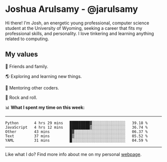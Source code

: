 # Joshua Arulsamy - @jarulsamy

Hi there! I'm Josh, an energetic young professional, computer science student at the University of Wyoming, seeking a career that fits my professional skills, and personality. I love tinkering and learning anything related to computing.

## My values

:yellow_heart: Friends and family.

:earth_americas: Exploring and learning new things.

:book: Mentoring other coders.

:guitar: Rock and roll.

:bar_chart: **What I spent my time on this week:**

------
<!--START_SECTION:waka-->
```text
Python       4 hrs 29 mins   █████████▓░░░░░░░░░░░░░░░   39.18 % 
JavaScript   4 hrs 12 mins   █████████▒░░░░░░░░░░░░░░░   36.74 % 
Other        43 mins         █▓░░░░░░░░░░░░░░░░░░░░░░░   06.37 % 
Text         37 mins         █▒░░░░░░░░░░░░░░░░░░░░░░░   05.52 % 
YAML         31 mins         █░░░░░░░░░░░░░░░░░░░░░░░░   04.59 % 
```
<!--END_SECTION:waka-->
------

Like what I do? Find more info about me on my personal [webpage](https://arulsamy.me).
